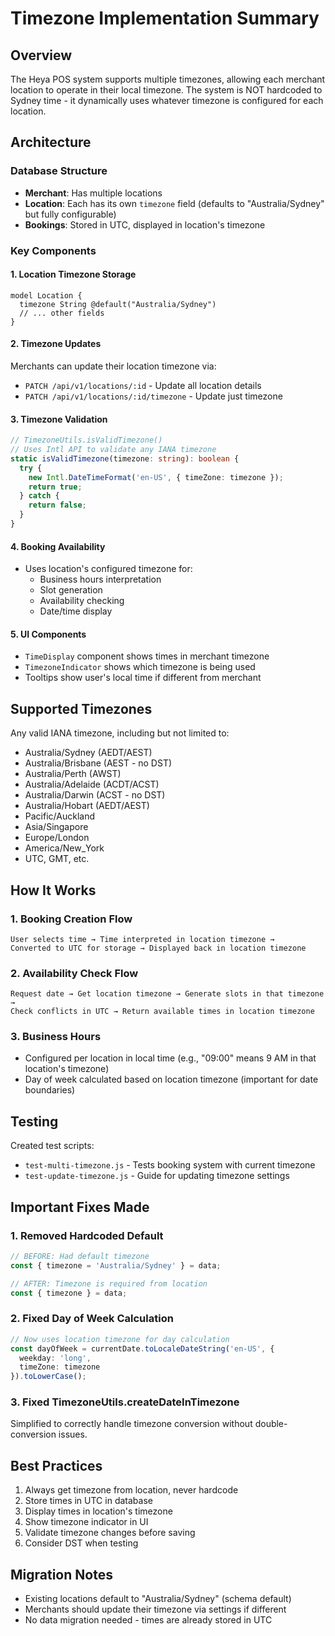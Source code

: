 # Timezone Implementation Summary

## Overview
The Heya POS system supports multiple timezones, allowing each merchant location to operate in their local timezone. The system is NOT hardcoded to Sydney time - it dynamically uses whatever timezone is configured for each location.

## Architecture

### Database Structure
- **Merchant**: Has multiple locations
- **Location**: Each has its own `timezone` field (defaults to "Australia/Sydney" but fully configurable)
- **Bookings**: Stored in UTC, displayed in location's timezone

### Key Components

#### 1. Location Timezone Storage
```prisma
model Location {
  timezone String @default("Australia/Sydney")
  // ... other fields
}
```

#### 2. Timezone Updates
Merchants can update their location timezone via:
- `PATCH /api/v1/locations/:id` - Update all location details
- `PATCH /api/v1/locations/:id/timezone` - Update just timezone

#### 3. Timezone Validation
```typescript
// TimezoneUtils.isValidTimezone()
// Uses Intl API to validate any IANA timezone
static isValidTimezone(timezone: string): boolean {
  try {
    new Intl.DateTimeFormat('en-US', { timeZone: timezone });
    return true;
  } catch {
    return false;
  }
}
```

#### 4. Booking Availability
- Uses location's configured timezone for:
  - Business hours interpretation
  - Slot generation
  - Availability checking
  - Date/time display

#### 5. UI Components
- `TimeDisplay` component shows times in merchant timezone
- `TimezoneIndicator` shows which timezone is being used
- Tooltips show user's local time if different from merchant

## Supported Timezones
Any valid IANA timezone, including but not limited to:
- Australia/Sydney (AEDT/AEST)
- Australia/Brisbane (AEST - no DST)
- Australia/Perth (AWST)
- Australia/Adelaide (ACDT/ACST)
- Australia/Darwin (ACST - no DST)
- Australia/Hobart (AEDT/AEST)
- Pacific/Auckland
- Asia/Singapore
- Europe/London
- America/New_York
- UTC, GMT, etc.

## How It Works

### 1. Booking Creation Flow
```
User selects time → Time interpreted in location timezone → 
Converted to UTC for storage → Displayed back in location timezone
```

### 2. Availability Check Flow
```
Request date → Get location timezone → Generate slots in that timezone → 
Check conflicts in UTC → Return available times in location timezone
```

### 3. Business Hours
- Configured per location in local time (e.g., "09:00" means 9 AM in that location's timezone)
- Day of week calculated based on location timezone (important for date boundaries)

## Testing
Created test scripts:
- `test-multi-timezone.js` - Tests booking system with current timezone
- `test-update-timezone.js` - Guide for updating timezone settings

## Important Fixes Made

### 1. Removed Hardcoded Default
```typescript
// BEFORE: Had default timezone
const { timezone = 'Australia/Sydney' } = data;

// AFTER: Timezone is required from location
const { timezone } = data;
```

### 2. Fixed Day of Week Calculation
```typescript
// Now uses location timezone for day calculation
const dayOfWeek = currentDate.toLocaleDateString('en-US', { 
  weekday: 'long', 
  timeZone: timezone 
}).toLowerCase();
```

### 3. Fixed TimezoneUtils.createDateInTimezone
Simplified to correctly handle timezone conversion without double-conversion issues.

## Best Practices
1. Always get timezone from location, never hardcode
2. Store times in UTC in database
3. Display times in location's timezone
4. Show timezone indicator in UI
5. Validate timezone changes before saving
6. Consider DST when testing

## Migration Notes
- Existing locations default to "Australia/Sydney" (schema default)
- Merchants should update their timezone via settings if different
- No data migration needed - times are already stored in UTC